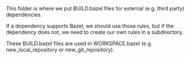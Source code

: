 This folder is where we put BUILD.bazel files for external (e.g. third party) dependencies.

If a dependency supports Bazel, we should use those rules, but if the dependency does not, we
need to create our own rules in a subdirectory.

These BUILD.bazel files are used in WORKSPACE.bazel (e.g. new_local_repository or
new_git_repository).